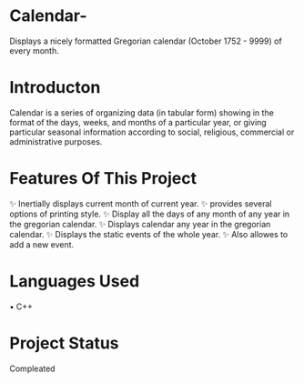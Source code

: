 # Calendar-
 Displays a nicely formatted  Gregorian calendar (October 1752 - 9999) of every month.

# Introducton
Calendar is a series of organizing data (in tabular form) showing in the format of the days, weeks, and months of a particular year, or giving particular seasonal information according to social, religious, commercial or administrative purposes.

# Features Of This Project
✨	Inertially displays current month of current year.
✨	provides several options of printing style.
✨	Display all the days of any month of any year in the gregorian calendar.
✨	Displays calendar any year in the gregorian calendar.
✨	Displays the static events of the whole year.
✨	Also allowes to add a new event.

# Languages Used
•	C++

# Project Status 
Compleated
